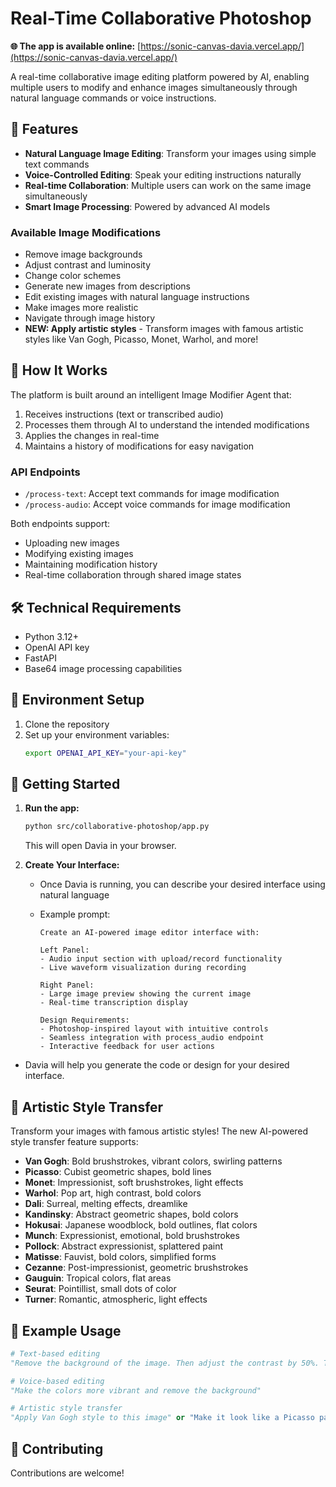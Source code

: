 # Real-Time Collaborative Photoshop

**🌐 The app is available online:** [https://sonic-canvas-davia.vercel.app/](https://sonic-canvas-davia.vercel.app/)

A real-time collaborative image editing platform powered by AI, enabling multiple users to modify and enhance images simultaneously through natural language commands or voice instructions.

## 🎨 Features

- **Natural Language Image Editing**: Transform your images using simple text commands
- **Voice-Controlled Editing**: Speak your editing instructions naturally
- **Real-time Collaboration**: Multiple users can work on the same image simultaneously
- **Smart Image Processing**: Powered by advanced AI models

### Available Image Modifications

- Remove image backgrounds
- Adjust contrast and luminosity
- Change color schemes
- Generate new images from descriptions
- Edit existing images with natural language instructions
- Make images more realistic
- Navigate through image history
- **NEW: Apply artistic styles** - Transform images with famous artistic styles like Van Gogh, Picasso, Monet, Warhol, and more!

## 🚀 How It Works

The platform is built around an intelligent Image Modifier Agent that:

1. Receives instructions (text or transcribed audio)
2. Processes them through AI to understand the intended modifications
3. Applies the changes in real-time
4. Maintains a history of modifications for easy navigation

### API Endpoints

- `/process-text`: Accept text commands for image modification
- `/process-audio`: Accept voice commands for image modification

Both endpoints support:

- Uploading new images
- Modifying existing images
- Maintaining modification history
- Real-time collaboration through shared image states

## 🛠️ Technical Requirements

- Python 3.12+
- OpenAI API key
- FastAPI
- Base64 image processing capabilities

## 🔑 Environment Setup

1. Clone the repository
2. Set up your environment variables:
   ```bash
   export OPENAI_API_KEY="your-api-key"
   ```

## 🚦 Getting Started

1. **Run the app:**

   ```bash
   python src/collaborative-photoshop/app.py
   ```

   This will open Davia in your browser.

2. **Create Your Interface:**

   - Once Davia is running, you can describe your desired interface using natural language
   - Example prompt:

     ```
     Create an AI-powered image editor interface with:

     Left Panel:
     - Audio input section with upload/record functionality
     - Live waveform visualization during recording

     Right Panel:
     - Large image preview showing the current image
     - Real-time transcription display

     Design Requirements:
     - Photoshop-inspired layout with intuitive controls
     - Seamless integration with process_audio endpoint
     - Interactive feedback for user actions
     ```

- Davia will help you generate the code or design for your desired interface.

## 🎨 Artistic Style Transfer

Transform your images with famous artistic styles! The new AI-powered style transfer feature supports:

- **Van Gogh**: Bold brushstrokes, vibrant colors, swirling patterns
- **Picasso**: Cubist geometric shapes, bold lines
- **Monet**: Impressionist, soft brushstrokes, light effects
- **Warhol**: Pop art, high contrast, bold colors
- **Dali**: Surreal, melting effects, dreamlike
- **Kandinsky**: Abstract geometric shapes, bold colors
- **Hokusai**: Japanese woodblock, bold outlines, flat colors
- **Munch**: Expressionist, emotional, bold brushstrokes
- **Pollock**: Abstract expressionist, splattered paint
- **Matisse**: Fauvist, bold colors, simplified forms
- **Cezanne**: Post-impressionist, geometric brushstrokes
- **Gauguin**: Tropical colors, flat areas
- **Seurat**: Pointillist, small dots of color
- **Turner**: Romantic, atmospheric, light effects

## 🎯 Example Usage

```python
# Text-based editing
"Remove the background of the image. Then adjust the contrast by 50%. Then make it more realistic."

# Voice-based editing
"Make the colors more vibrant and remove the background"

# Artistic style transfer
"Apply Van Gogh style to this image" or "Make it look like a Picasso painting"
```

## 🤝 Contributing

Contributions are welcome!
